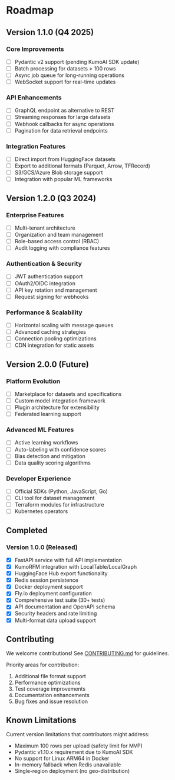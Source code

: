# Roadmap

## Version 1.1.0 (Q4 2025)

### Core Improvements
- [ ] Pydantic v2 support (pending KumoAI SDK update)
- [ ] Batch processing for datasets > 100 rows
- [ ] Async job queue for long-running operations
- [ ] WebSocket support for real-time updates

### API Enhancements
- [ ] GraphQL endpoint as alternative to REST
- [ ] Streaming responses for large datasets
- [ ] Webhook callbacks for async operations
- [ ] Pagination for data retrieval endpoints

### Integration Features
- [ ] Direct import from HuggingFace datasets
- [ ] Export to additional formats (Parquet, Arrow, TFRecord)
- [ ] S3/GCS/Azure Blob storage support
- [ ] Integration with popular ML frameworks

## Version 1.2.0 (Q3 2024)

### Enterprise Features
- [ ] Multi-tenant architecture
- [ ] Organization and team management
- [ ] Role-based access control (RBAC)
- [ ] Audit logging with compliance features

### Authentication & Security
- [ ] JWT authentication support
- [ ] OAuth2/OIDC integration
- [ ] API key rotation and management
- [ ] Request signing for webhooks

### Performance & Scalability
- [ ] Horizontal scaling with message queues
- [ ] Advanced caching strategies
- [ ] Connection pooling optimizations
- [ ] CDN integration for static assets

## Version 2.0.0 (Future)

### Platform Evolution
- [ ] Marketplace for datasets and specifications
- [ ] Custom model integration framework
- [ ] Plugin architecture for extensibility
- [ ] Federated learning support

### Advanced ML Features
- [ ] Active learning workflows
- [ ] Auto-labeling with confidence scores
- [ ] Bias detection and mitigation
- [ ] Data quality scoring algorithms

### Developer Experience
- [ ] Official SDKs (Python, JavaScript, Go)
- [ ] CLI tool for dataset management
- [ ] Terraform modules for infrastructure
- [ ] Kubernetes operators

## Completed

### Version 1.0.0 (Released)
- [x] FastAPI service with full API implementation
- [x] KumoRFM integration with LocalTable/LocalGraph
- [x] HuggingFace Hub export functionality
- [x] Redis session persistence
- [x] Docker deployment support
- [x] Fly.io deployment configuration
- [x] Comprehensive test suite (30+ tests)
- [x] API documentation and OpenAPI schema
- [x] Security headers and rate limiting
- [x] Multi-format data upload support

## Contributing

We welcome contributions! See [CONTRIBUTING.md](./CONTRIBUTING.md) for guidelines.

Priority areas for contribution:
1. Additional file format support
2. Performance optimizations
3. Test coverage improvements
4. Documentation enhancements
5. Bug fixes and issue resolution

## Known Limitations

Current version limitations that contributors might address:
- Maximum 100 rows per upload (safety limit for MVP)
- Pydantic v1.10.x requirement due to KumoAI SDK
- No support for Linux ARM64 in Docker
- In-memory fallback when Redis unavailable
- Single-region deployment (no geo-distribution)